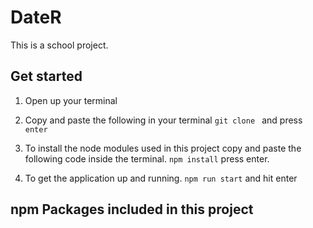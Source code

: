 # DateR
This is a school project.

## Get started

1. Open up your terminal
2. Copy and paste the following in your terminal
  ```git clone ```
  and press `enter`
3. To install the node modules used in this project copy and paste the following code inside the terminal.
```npm install```
  press enter.
  
  4. To get the application up and running.
  ```npm run start```
  and hit enter
  
  ## npm Packages included in this project
  
